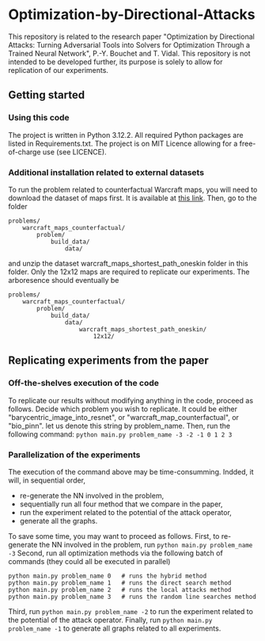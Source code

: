 # Optimization-by-Directional-Attacks
This repository is related to the research paper "Optimization by Directional Attacks: Turning Adversarial Tools into Solvers for Optimization Through a Trained Neural Network", P.-Y. Bouchet and T. Vidal.
This repository is not intended to be developed further, its purpose is solely to allow for replication of our experiments.



## Getting started

### Using this code
The project is written in Python 3.12.2. All required Python packages are listed in Requirements.txt. The project is on MIT Licence allowing for a free-of-charge use (see LICENCE).


### Additional installation related to external datasets
To run the problem related to counterfactual Warcraft maps, you will need to download the dataset of maps first. It is available at [this link](https://edmond.mpg.de/dataset.xhtml?persistentId=doi:10.17617/3.YJCQ5S). Then, go to the folder
```
problems/
	warcraft_maps_counterfactual/
		problem/
			build_data/
				data/
```
and unzip the dataset warcraft_maps_shortest_path_oneskin folder in this folder. Only the 12x12 maps are required to replicate our experiments. The arboresence should eventually be
```
problems/
	warcraft_maps_counterfactual/
		problem/
			build_data/
				data/
					warcraft_maps_shortest_path_oneskin/
						12x12/
```



## Replicating experiments from the paper

### Off-the-shelves execution of the code
To replicate our results without modifying anything in the code, proceed as follows. Decide which problem you wish to replicate. It could be either "barycentric_image_into_resnet", or "warcraft_map_counterfactual", or "bio_pinn". let us denote this string by problem_name. Then, run the following command:
```python main.py problem_name -3 -2 -1 0 1 2 3```


### Parallelization of the experiments
The execution of the command above may be time-consumming. Indded, it will, in sequential order,
- re-generate the NN involved in the problem,
- sequentially run all four method that we compare in the paper,
- run the experiment related to the potential of the attack operator,
- generate all the graphs.

To save some time, you may want to proceed as follows.
First, to re-generate the NN involved in the problem, run
```python main.py problem_name -3```
Second, run all optimization methods via the following batch of commands (they could all be executed in parallel)
```
python main.py problem_name 0   # runs the hybrid method
python main.py problem_name 1   # runs the direct search method
python main.py problem_name 2   # runs the local attacks method
python main.py problem_name 3   # runs the random line searches method
```
Third, run
```python main.py problem_name -2```
to run the experiment related to the potential of the attack operator. Finally, run
```python main.py problem_name -1```
to generate all graphs related to all experiments.
